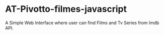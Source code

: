 # AT-Pivotto-filmes-javascript
A Simple Web Interface where user can find Films and Tv Series from Imdb API.
